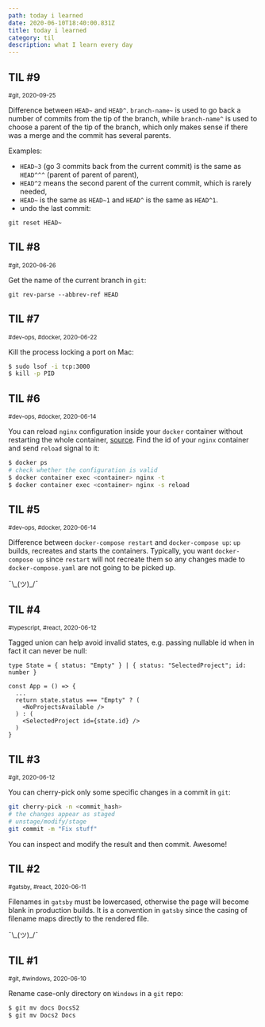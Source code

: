 ```yaml
---
path: today i learned
date: 2020-06-10T18:40:00.831Z
title: today i learned
category: til
description: what I learn every day
---
```


## TIL #9

<small> #git, </small><small>2020-09-25</small>

Difference between `HEAD~` and `HEAD^`.
`branch-name~` is used to go back a number of commits from the tip of the branch, while `branch-name^` is used to choose a parent of the tip of the branch, which only makes sense if there was a merge and the commit has several parents.

Examples:

- `HEAD~3` (go 3 commits back from the current commit) is the same as `HEAD^^^` (parent of parent of parent),
- `HEAD^2` means the second parent of the current commit, which is rarely needed,
- `HEAD~` is the same as `HEAD~1` and `HEAD^` is the same as `HEAD^1`.
- undo the last commit:

```
git reset HEAD~
```

## TIL #8

<small> #git, </small><small>2020-06-26</small>

Get the name of the current branch in `git`:

```
git rev-parse --abbrev-ref HEAD
```

## TIL #7

<small> #dev-ops, #docker, </small><small>2020-06-22</small>

Kill the process locking a port on Mac:

```sh
$ sudo lsof -i tcp:3000
$ kill -p PID
```

## TIL #6

<small> #dev-ops, #docker, </small><small>2020-06-14</small>

You can reload `nginx` configuration inside your `docker` container without restarting the whole container, [source](https://www.shellhacks.com/docker-reload-nginx-inside-container/). Find the id of your `nginx` container and send `reload` signal to it:

```sh
$ docker ps
# check whether the configuration is valid
$ docker container exec <container> nginx -t
$ docker container exec <container> nginx -s reload
```

## TIL #5

<small> #dev-ops, #docker, </small><small>2020-06-14</small>

Difference between `docker-compose restart` and `docker-compose up`: `up` builds, recreates and starts the containers. Typically, you want `docker-compose up` since `restart` will not recreate them so any changes made to `docker-compose.yaml` are not going to be picked up.

¯\\\_(ツ)\_/¯

## TIL #4

<small> #typescript, #react, </small><small>2020-06-12</small>

Tagged union can help avoid invalid states, e.g. passing nullable id when in fact it can never be null:

```tsx
type State = { status: "Empty" } | { status: "SelectedProject"; id: number }

const App = () => {
  ...
  return state.status === "Empty" ? (
    <NoProjectsAvailable />
  ) : (
    <SelectedProject id={state.id} />
  )
}
```

## TIL #3

<small> #git, </small><small>2020-06-12</small>

You can cherry-pick only some specific changes in a commit in `git`:

```sh
git cherry-pick -n <commit_hash>
# the changes appear as staged
# unstage/modify/stage
git commit -m "Fix stuff"
```

You can inspect and modify the result and then commit. Awesome!

## TIL #2

<small> #gatsby, #react, </small><small>2020-06-11</small>

Filenames in `gatsby` must be lowercased, otherwise the page will become blank in production builds. It is a convention in `gatsby` since the casing of filename maps directly to the rendered file.

¯\\\_(ツ)\_/¯

## TIL #1

<small> #git, #windows, </small><small>2020-06-10</small>

Rename case-only directory on `Windows` in a `git` repo:

```sh
$ git mv docs DocsS2
$ git mv Docs2 Docs
```
